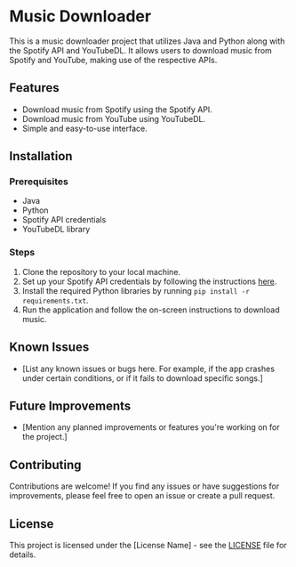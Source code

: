 # Music Downloader

This is a music downloader project that utilizes Java and Python along with the Spotify API and YouTubeDL. It allows users to download music from Spotify and YouTube, making use of the respective APIs.

## Features
- Download music from Spotify using the Spotify API.
- Download music from YouTube using YouTubeDL.
- Simple and easy-to-use interface.

## Installation

### Prerequisites
- Java
- Python
- Spotify API credentials
- YouTubeDL library

### Steps
1. Clone the repository to your local machine.
2. Set up your Spotify API credentials by following the instructions [here](link-to-instructions).
3. Install the required Python libraries by running `pip install -r requirements.txt`.
4. Run the application and follow the on-screen instructions to download music.

## Known Issues
- [List any known issues or bugs here. For example, if the app crashes under certain conditions, or if it fails to download specific songs.]

## Future Improvements
- [Mention any planned improvements or features you're working on for the project.]

## Contributing
Contributions are welcome! If you find any issues or have suggestions for improvements, please feel free to open an issue or create a pull request.

## License
This project is licensed under the [License Name] - see the [LICENSE](LICENSE) file for details.
